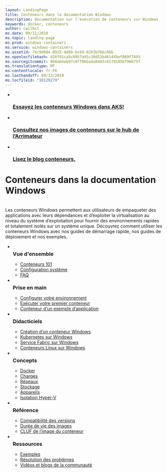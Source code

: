 ```yaml
---
layout: LandingPage
title: Conteneurs dans la documentation Windows
description: documentation sur l’exécution de conteneurs sur Windows
keywords: docker, conteneurs
author: cwilhit
ms.date: 09/11/2019
ms.topic: landing-page
ms.prod: windows-containers
ms.service: windows-containers
ms.assetid: 74c9d604-0915-4d89-bc69-0263b76bc66b
ms.openlocfilehash: d28f91ca5c0957a91c38d51b461449ef869f7493
ms.sourcegitcommit: 868a64eb97c6ff06bada8403c6179185bf96675f
ms.translationtype: MT
ms.contentlocale: fr-FR
ms.lasthandoff: 09/13/2019
ms.locfileid: "10129279"
---
```

<div id="main" class="v2">
    <ul class="cardsY panelContent featuredContent">
        <li>
            <a href="https://docs.microsoft.com/en-us/azure/aks/windows-container-cli" data-linktype="external">
                <div class="cardSize">
                    <div class="cardPadding">
                        <div class="card">
                            <div class="cardImageOuter">
                                <div class="cardImage">
                                    <img src="media/logo_kubernetes.svg" alt="" data-linktype="relative-path">
                                </div>
                            </div>
                            <div class="cardText">
                                <h3>Essayez les conteneurs Windows dans AKS!</h3>
                            </div>
                        </div>
                    </div>
                </div>
            </a>
        </li>
        <li>
            <a href="https://hub.docker.com/_/microsoft-windows-base-os-images" data-linktype="external">
                <div class="cardSize">
                    <div class="cardPadding">
                        <div class="card">
                            <div class="cardImageOuter">
                                <div class="cardImage">
                                    <img src="media/logo_docker.svg" alt="" data-linktype="relative-path">
                                </div>
                            </div>
                            <div class="cardText">
                                <h3>Consultez nos images de conteneurs sur le hub de l’Arrimateur</h3>
                            </div>
                        </div>
                    </div>
                </div>
            </a>
        </li>
        <li>
            <a href="https://techcommunity.microsoft.com/t5/Containers/bg-p/Containers" data-linktype="external">
                <div class="cardSize">
                    <div class="cardPadding">
                        <div class="card">
                            <div class="cardImageOuter">
                                <div class="cardImage">
                                    <img src="media/i_blog.svg" alt="" data-linktype="relative-path">
                                </div>
                            </div>
                            <div class="cardText">
                                <h3>Lisez le blog conteneurs.</h3>
                            </div>
                        </div>
                    </div>
                </div>
            </a>
        </li>
    </ul>
    <h1>Conteneurs dans la documentation Windows</h1>
    <br/>
    <div class="abstract">Les conteneurs Windows permettent aux utilisateurs de empaqueter des applications avec leurs dépendances et d’exploiter la virtualisation au niveau du système d’exploitation pour fournir des environnements rapides et totalement isolés sur un système unique. Découvrez comment utiliser les conteneurs Windows avec nos guides de démarrage rapide, nos guides de déploiement et nos exemples.</div>
    <ul class="cardsW panelContent featuredContent">
        <li>
            <div class="cardSize">
                <div class="cardPadding">
                    <div class="card">
                        <div class="cardImageOuter">
                            <div class="cardImage bgdAccent1">
                                <img src="media/virtualization-containers-about.svg" alt="" data-linktype="relative-path">
                            </div>
                        </div>
                        <div class="cardText">
                            <h3 style="margin: 8px 0 2px 0;">Vue d'ensemble</h3>
                            <ul>
                                <li><a href="/en-us/virtualization/windowscontainers/about/index" data-linktype="absolute-path">Conteneurs 101</a></li>
                                <li><a href="/en-us/virtualization/windowscontainers/deploy-containers/system-requirements" data-linktype="absolute-path">Configuration système</a></li>
                                <li><a href="/en-us/virtualization/windowscontainers/about/faq" data-linktype="absolute-path">FAQ</a></li>
                            </ul>
                        </div>
                    </div>
                </div>
            </div>
        </li>
        <li>
            <div class="cardSize">
                <div class="cardPadding">
                    <div class="card">
                        <div class="cardImageOuter">
                            <div class="cardImage bgdAccent1">
                                <img src="media/virtualization-containers-quick-start.svg" alt="" data-linktype="relative-path">
                            </div>
                        </div>
                        <div class="cardText">
                            <h3 style="margin: 8px 0 2px 0;">Prise en main</h3>
                            <ul>
                                <li><a href="/en-us/virtualization/windowscontainers/quick-start/set-up-environment" data-linktype="external">Configurer votre environnement</a></li>
                                <li><a href="/en-us/virtualization/windowscontainers/quick-start/run-your-first-container" data-linktype="external">Exécuter votre premier conteneur</a></li>
                                <li><a href="/en-us/virtualization/windowscontainers/quick-start/building-sample-app" data-linktype="external">Conteneur d’un exemple d’application</a></li>
                            </ul>
                        </div>
                    </div>
                </div>
            </div>
        </li>
        <li>
            <div class="cardSize">
                <div class="cardPadding">
                    <div class="card">
                        <div class="cardImageOuter">
                            <div class="cardImage bgdAccent1">
                                <img src="media/container-tutorials.svg" alt="" data-linktype="relative-path">
                            </div>
                        </div>
                        <div class="cardText">
                            <h3 style="margin: 8px 0 2px 0;">Didacticiels</h3>
                            <ul>
                                <li><a href="/en-us/virtualization/windowscontainers/manage-docker/manage-windows-dockerfile" data-linktype="external">Création d’un conteneur Windows</a></li>
                                <li><a href="/en-us/virtualization/windowscontainers/kubernetes/getting-started-kubernetes-windows" data-linktype="external">Kubernetes sur Windows</a></li>
                                <li><a href="/en-us/azure/service-fabric/service-fabric-quickstart-containers" data-linktype="external">Service Fabric sur Windows</a></li>
                                <li><a href="/en-us/virtualization/windowscontainers/deploy-containers/linux-containers" data-linktype="external">Conteneurs Linux sur Windows</a></li>
                            </ul>
                        </div>
                    </div>
                </div>
            </div>
        </li>
        <li>
            <div class="cardSize">
                <div class="cardPadding">
                    <div class="card">
                        <div class="cardImageOuter">
                            <div class="cardImage bgdAccent1">
                                <img src="media/virtualization-containers-management-tools.svg" alt="" data-linktype="relative-path">
                            </div>
                        </div>
                        <div class="cardText">
                            <h3 style="margin: 8px 0 2px 0;">Concepts</h3>
                            <ul>
                                <li><a href="/en-us/virtualization/windowscontainers/manage-docker/configure-docker-daemon" data-linktype="external">Docker</a></li>
                                <li><a href="/en-us/virtualization/windowscontainers/manage-containers/manage-serviceaccounts" data-linktype="external">Charges</a></li>
                                <li><a href="/en-us/virtualization/windowscontainers/container-networking/architecture" data-linktype="external">Réseaux</a></li>
                                <li><a href="/en-us/virtualization/windowscontainers/manage-containers/container-storage" data-linktype="external">Stockage</a></li>
                                <li><a href="/en-us/virtualization/windowscontainers/deploy-containers/hardware-devices-in-containers" data-linktype="external">Appareils</a></li>
                                <li><a href="/en-us/virtualization/windowscontainers/manage-containers/hyperv-container" data-linktype="external">Isolation Hyper-V</a></li>
                            </ul>
                        </div>
                    </div>
                </div>
            </div>
        </li>
        <li>
            <div class="cardSize">
                <div class="cardPadding">
                    <div class="card">
                        <div class="cardImageOuter">
                            <div class="cardImage bgdAccent1">
                                <img src="media/container-reference.svg" alt="" data-linktype="relative-path">
                            </div>
                        </div>
                        <div class="cardText">
                            <h3 style="margin: 8px 0 2px 0;">Référence</h3>
                            <ul>
                                <li><a href="/en-us/virtualization/windowscontainers/deploy-containers/version-compatibility" data-linktype="external">Compatibilité des versions</a></li>
                                <li><a href="/en-us/virtualization/windowscontainers/deploy-containers/base-image-lifecycle" data-linktype="external">Durée de vie des images</a></li>
                                <li><a href="/en-us/virtualization/windowscontainers/images-eula" data-linktype="external">CLUF de l’image du conteneur</a></li>
                            </ul>
                        </div>
                    </div>
                </div>
            </div>
        </li>
        <li>
            <div class="cardSize">
                <div class="cardPadding">
                    <div class="card">
                        <div class="cardImageOuter">
                            <div class="cardImage bgdAccent1">
                                <img src="media/virtualization-containers-community.svg" alt="" data-linktype="relative-path">
                            </div>
                        </div>
                        <div class="cardText">
                            <h3 style="margin: 8px 0 2px 0;">Ressources</h3>
                            <ul>
                                <li><a href="/en-us/virtualization/windowscontainers/samples" data-linktype="external">Exemples</a></li>
                                <li><a href="/en-us/virtualization/windowscontainers/troubleshooting" data-linktype="external">Résolution des problèmes</a></li>
                                <li><a href="/en-us/virtualization/windowscontainers/communitylinks" data-linktype="external">Vidéos et blogs de la communauté</a></li>
                            </ul>
                        </div>
                    </div>
                </div>
            </div>
        </li>
    </ul>
</div>